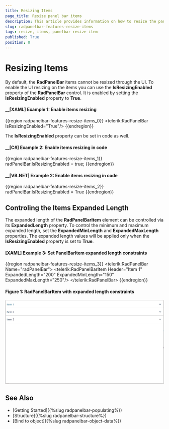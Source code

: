 ```yaml
---
title: Resizing Items
page_title: Resize panel bar items
description: This article provides information on how to resize the panel bar items.
slug: radpanelbar-features-resize-items
tags: resize, items, panelbar resize item
published: True
position: 0
---
```


# Resizing Items

By default, the __RadPanelBar__ items cannot be resized through the UI. To enable the UI resizing on the items you can use the __IsResizingEnabled__ property of the __RadPanelBar__ control. It is enabled by setting the __IsResizingEnabled__ property to __True__.

#### __[XAML] Example 1: Enable items resizing
{{region radpanelbar-features-resize-items_0}}
	<telerik:RadPanelBar IsResizingEnabled="True"/>
{{endregion}}

The __IsResizingEnabled__ property can be set in code as well.

#### __[C#] Example 2: Enable items resizing in code
{{region radpanelbar-features-resize-items_1}}
	radPanelBar.IsResizingEnabled = true;
{{endregion}}

#### __[VB.NET] Example 2: Enable items resizing in code
{{region radpanelbar-features-resize-items_2}}
	radPanelBar.IsResizingEnabled = True
{{endregion}}

## Controling the Items Expanded Length

The expanded length of the __RadPanelBarItem__ element can be controlled via its __ExpandedLength__ property. To control the minimum and maximum expanded length, set the __ExpandedMinLength__ and __ExpandedMaxLength__ properties. The expanded length values will be applied only when the __IsResizingEnabled__ property is set to __True__.

#### __[XAML] Example 3: Set PanelBarItem expanded length constraints__
{{region radpanelbar-features-resize-items_3}}
	<telerik:RadPanelBar Name="radPanelBar">
        <telerik:RadPanelBarItem Header="Item 1" ExpandedLength="200" ExpandedMinLength="150" ExpandedMaxLength="250"/>
    </telerik:RadPanelBar>
{{endregion}}

#### __Figure 1: RadPanelBarItem with expanded length constraints__

![expanded item length constraints](../images/panelbaritem-expanded.gif)

## See Also

* [Getting Started]({%slug radpanelbar-populating%})
* [Structure]({%slug radpanelbar-structure%})
* [Bind to object]({%slug radpanelbar-object-data%})
